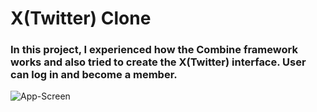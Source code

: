 # X(Twitter) Clone
### In this project, I experienced how the Combine framework works and also tried to create the X(Twitter) interface. User can log in and become a member.


![App-Screen](https://github.com/abdullaharslan01/TwitterCloneApp/assets/125302932/f2f6e9f6-d249-4d1f-9938-f7838c6c1ae7)
